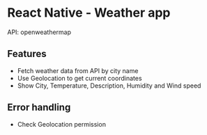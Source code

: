 # React Native - Weather app

API: openweathermap

## Features

- Fetch weather data from API by city name
- Use Geolocation to get current coordinates
- Show City, Temperature, Description, Humidity and Wind speed

## Error handling

- Check Geolocation permission
